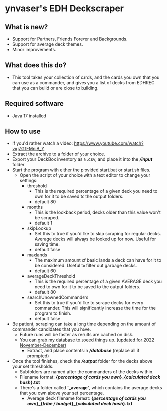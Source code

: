 # ynvaser's EDH Deckscraper

## What is new?
* Support for Partners, Friends Forever and Backgrounds.
* Support for average deck themes.
* Minor improvements.

## What does this do?
* This tool takes your collection of cards, and the cards you own that you can use as a commander, and gives you a list of decks from EDHREC that you can build or are close to building.

## Required software
* Java 17 installed

## How to use 
* If you'd rather watch a video: https://www.youtube.com/watch?v=jZG1FMniB_Y
* Extract the archive to a folder of your choice.
* Export your DeckBox inventory as a .csv, and place it into the ***/input*** folder
* Start the program with either the provided start.bat or start.sh files.
  * Open the script of your choice with a text editor to change your settings:
    * threshold
      * This is the required percentage of a given deck you need to own for it to be saved to the output folders.
      * default 80
    * months
      * This is the lookback period, decks older than this value won't be scraped.
      * default 1
    * skipLookup
      * Set this to true if you'd like to skip scraping for regular decks. Average decks will always be looked up for now. Useful for saving time.
      * default false
    * maxlands
      * The maximum amount of basic lands a deck can have for it to be considered. Useful to filter out garbage decks.
      * default 60
    * averageDeckThreshold
      * This is the required percentage of a given AVERAGE deck you need to own for it to be saved to the output folders.
      * default 80
    * searchUnownedCommanders
      * Set this to true if you'd like to scrape decks for every commander. This will significantly increase the time for the program to finish.
      * default false
* Be patient, scraping can take a long time depending on the amount of commander candidates that you have.
  * Future runs will be faster as results are cached on disk.
  * [You can grab my database to speed things up. (updated for 2022 November-December)](https://drive.google.com/file/d/1BRNhuJ1DwBUXkeIw7ld4kkQYywUPULkh/view?usp=sharing)
    * Extract, and place contents in ***/database*** (replace all if prompted)
* Once the tool finishes, check the ***/output*** folder for the decks above your set thresholds.
  * Subfolders are named after the commanders of the decks within. 
  * Filename format: **{*percentage of cards you own*}\_{*calculated deck hash*}.txt**
  * There's a folder called **'\_average'**, which contains the average decks that you own above your set percentage.
    * Average deck filename format: **{*percentage of cards you own*}\_{*tribe / budget*}\_{*calculated deck hash*}.txt**
